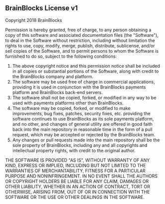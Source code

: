 ## BrainBlocks License v1

Copyright 2018 BrainBlocks

Permission is hereby granted, free of charge, to any person obtaining a copy of this software and associated documentation files (the "Software"), to deal in the Software without restriction, including without limitation the rights to use, copy, modify, merge, publish, distribute, sublicense, and/or sell copies of the Software, and to permit persons to whom the Software is furnished to do so, subject to the following conditions:

1. The above copyright notice and this permission notice shall be included in all copies or substantial portions of the Software, along with credit to the BrainBlocks company and platform.
2. The software may be used free of charge in commercial applications, providing it is used in conjunction with the BrainBlocks payments platform and BrainBlocks back-end servers.
3. The software shall not be copied, forked, or modified in any way to be used with payments platforms other than BrainBlocks.
4. The software may be copied, forked, or modified to make improvements, bug fixes, patches, security fixes, etc. providing the software continues to use BrainBlocks as its sole payments platform, and no other, and changes of general utility are offered in good faith back into the main repository in reasonable time in the form of a pull request, which may be accepted or rejected by the BrainBlocks team.
5. Any changes or pull requests made into the main repository shall be the sole property of BrainBlocks, including any and all copyrights and intellectual property rights, with credit to the original author.

THE SOFTWARE IS PROVIDED "AS IS", WITHOUT WARRANTY OF ANY KIND, EXPRESS OR IMPLIED, INCLUDING BUT NOT LIMITED TO THE WARRANTIES OF MERCHANTABILITY, FITNESS FOR A PARTICULAR PURPOSE AND NONINFRINGEMENT. IN NO EVENT SHALL THE AUTHORS OR COPYRIGHT HOLDERS BE LIABLE FOR ANY CLAIM, DAMAGES OR OTHER LIABILITY, WHETHER IN AN ACTION OF CONTRACT, TORT OR OTHERWISE, ARISING FROM, OUT OF OR IN CONNECTION WITH THE SOFTWARE OR THE USE OR OTHER DEALINGS IN THE SOFTWARE.
